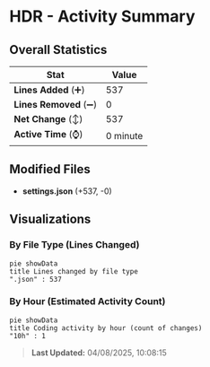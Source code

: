# HDR - Activity Summary 

## Overall Statistics

| Stat                   | Value                                                             |
| ---------------------- | ----------------------------------------------------------------- |
| **Lines Added** (➕)   | 537                                          |
| **Lines Removed** (➖) | 0                                        |
| **Net Change** (↕)    | 537                |
| **Active Time** (⌚)   | 0 minute |


## Modified Files
- **settings.json** (+537, -0)

## Visualizations

### By File Type (Lines Changed)

```mermaid
pie showData
title Lines changed by file type
".json" : 537
```

### By Hour (Estimated Activity Count)

```mermaid
pie showData
title Coding activity by hour (count of changes)
"10h" : 1
```


> **Last Updated:** 04/08/2025, 10:08:15